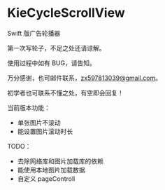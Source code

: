 # KieCycleScrollView
Swift 版广告轮播器

第一次写轮子，不足之处还请谅解。

使用过程中如有 BUG，请告知。

万分感谢，也可邮件联系，zx597813039@gmail.com。

初学者也可联系不懂之处，有空即会回复！

当前版本功能：
- 单张图片不滚动
- 能设置图片滚动时长

TODO：
- 去除网络库和图片加载库的依赖
- 能使用本地图片加载数据
- 自定义 pageControll

